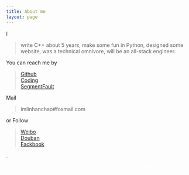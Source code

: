 ```yaml
---
title: About me
layout: page
---
```


I

> write C++ about 5 years, make some fun in Python, designed some website, was a technical omnivore, will be an all-stack engineer.

You can reach me by

> [Github](https://github.com/imlinhanchao)  
> [Coding](https://coding.net/u/imlinhanchao)  
> [SegmentFault](https://segmentfault.com/u/imlinhanchao)  

Mail 

> imlinhanchao#foxmail.com

or Follow 

> [Weibo](https://weibo.com/linhanchao)  
> [Douban](https://www.douban.com/people/imlinhanchao/)  
> [Fackbook](https://www.facebook.com/imlinhanchao)  

.

<p style="text-align:center;color:FFF;">Man is born free, but he is everywhere in chains.
</p>